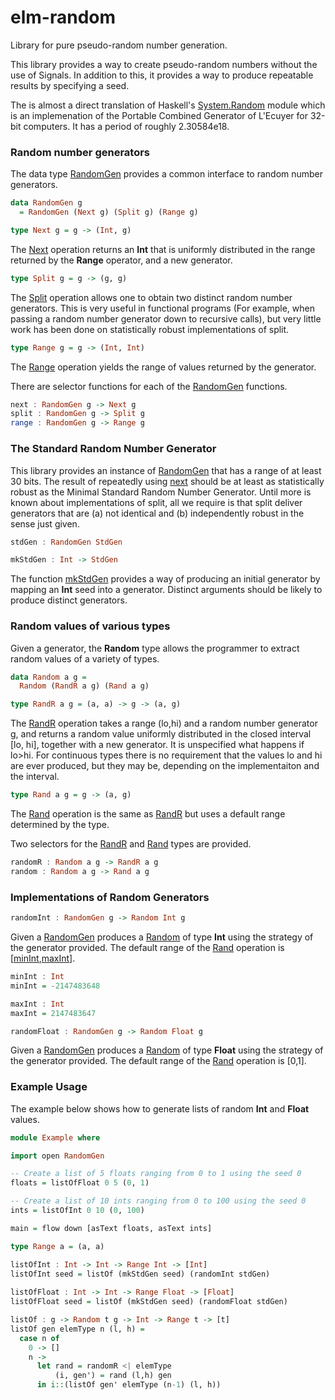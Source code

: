 elm-random
==========

Library for pure pseudo-random number generation.

This library provides a way to create pseudo-random numbers without the use of
Signals. In addition to this, it provides a way to produce repeatable results
by specifying a seed.

The is almost a direct translation of Haskell's [System.Random](http://hackage.haskell.org/package/random-1.0.1.1/docs/System-Random.html) module which is an implemenation of the Portable Combined Generator of L'Ecuyer for 32-bit computers. It has a period of roughly 2.30584e18.

### Random number generators

<a id="randomgen"></a>
The data type [RandomGen](#randomgen) provides a common interface to random number generators.

```haskell
data RandomGen g 
  = RandomGen (Next g) (Split g) (Range g)
```

<a id="next"></a>

```haskell
type Next g = g -> (Int, g)
```

The [Next](#next) operation returns an **Int** that is uniformly distributed in 
the range returned by the **Range** operator, and a new generator.

<a id="split"></a>

```haskell
type Split g = g -> (g, g)
```

The [Split](#split) operation allows one to obtain two distinct random number 
generators. This is very useful in functional programs (For example, 
when passing a random number generator down to recursive calls), but 
very little work has been done on statistically robust implementations of split.

<a id="range"></a>

```haskell
type Range g = g -> (Int, Int)
```

The [Range](#range) operation yields the range of values returned by the generator.

There are selector functions for each of the [RandomGen](#randomgen) functions.

```haskell
next : RandomGen g -> Next g
split : RandomGen g -> Split g
range : RandomGen g -> Range g
```

### The Standard Random Number Generator

This library provides an instance of [RandomGen](#randomgen) that has a range of 
at least 30 bits. The result of repeatedly using [next](#next) should be at least 
as statistically robust as the Minimal Standard Random Number Generator. 
Until more is known about implementations of split, all we require is that 
split deliver generators that are (a) not identical and (b) independently robust 
in the sense just given. 

```haskell
stdGen : RandomGen StdGen
````

<a id="mkstdgen"></a>

```haskell
mkStdGen : Int -> StdGen
```
The function [mkStdGen](#mkstdgen) provides a way of producing an initial generator 
by mapping an **Int** seed into a generator. Distinct arguments should be likely
to produce distinct generators.

### Random values of various types

Given a generator, the **Random** type allows the programmer to extract 
random values of a variety of types.

```haskell
data Random a g =
  Random (RandR a g) (Rand a g)
```

<a id="randr"></a>
```haskell
type RandR a g = (a, a) -> g -> (a, g)
```
The [RandR](#randr) operation takes a range (lo,hi) and a random number generator g,
and returns a random value uniformly distributed in the closed interval [lo, hi],
together with a new generator. It is unspecified what happens if lo>hi. For continuous
types there is no requirement that the values lo and hi are ever produced, but they
may be, depending on the implementaiton and the interval.


<a id="rand"></a>
```haskell
type Rand a g = g -> (a, g)
```
The [Rand](#rand) operation is the same as [RandR](#randr) but uses a default range
determined by the type.

Two selectors for the [RandR](#randr) and [Rand](#rand) types are provided.

```haskell
randomR : Random a g -> RandR a g
random : Random a g -> Rand a g
```

### Implementations of Random Generators
<a id="randomint"></a>
```haskell
randomInt : RandomGen g -> Random Int g
```
Given a [RandomGen](#randomgen) produces a [Random](#random) of type **Int** using the strategy
of the generator provided. The default range of the [Rand](#rand) operation
is [[minInt](#minint),[maxInt](#maxint)].

<a id="minint"></a> <a id="maxint"></a>
```haskell
minInt : Int
minInt = -2147483648

maxInt : Int
maxInt = 2147483647
```

<a id="randomfloat"></a>
```haskell
randomFloat : RandomGen g -> Random Float g
```
Given a [RandomGen](#randomgen) produces a [Random](#random) of type **Float** using the strategy
of the generator provided. The default range of the [Rand](#rand) operation is
[0,1].


### Example Usage
The example below shows how to generate lists of random **Int** and **Float** values.

```haskell
module Example where

import open RandomGen

-- Create a list of 5 floats ranging from 0 to 1 using the seed 0
floats = listOfFloat 0 5 (0, 1)

-- Create a list of 10 ints ranging from 0 to 100 using the seed 0
ints = listOfInt 0 10 (0, 100)

main = flow down [asText floats, asText ints]

type Range a = (a, a)

listOfInt : Int -> Int -> Range Int -> [Int]
listOfInt seed = listOf (mkStdGen seed) (randomInt stdGen)
       
listOfFloat : Int -> Int -> Range Float -> [Float]
listOfFloat seed = listOf (mkStdGen seed) (randomFloat stdGen)

listOf : g -> Random t g -> Int -> Range t -> [t]
listOf gen elemType n (l, h) =
  case n of
    0 -> []
    n ->
      let rand = randomR <| elemType
          (i, gen') = rand (l,h) gen
      in i::(listOf gen' elemType (n-1) (l, h))
```
